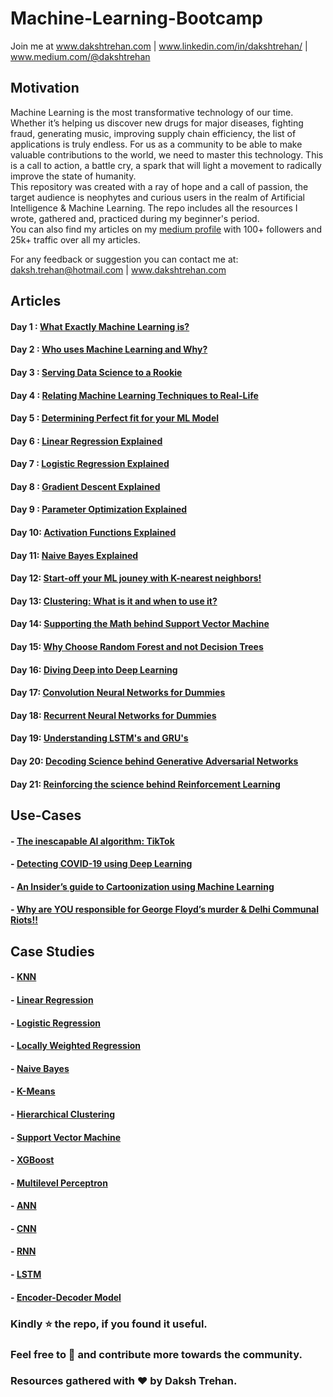 # Machine-Learning-Bootcamp

Join me at www.dakshtrehan.com | www.linkedin.com/in/dakshtrehan/ | www.medium.com/@dakshtrehan

## Motivation
Machine Learning is the most transformative technology of our time. Whether it’s helping us discover new drugs for major diseases, fighting fraud, generating music, improving supply chain efficiency, the list of applications is truly endless. For us as a community to be able to make valuable contributions to the world, we need to master this technology. This is a call to action, a battle cry, a spark that will light a movement to radically improve the state of humanity.<br> 
This repository was created with a ray of hope and a call of passion, the target audience is neophytes and curious users in the realm of Artificial Intelligence & Machine Learning. The repo includes all the resources I wrote, gathered and, practiced during my beginner's period.<br>
You can also find my articles on my [medium profile](www.medium.com/@dakshtrehan) with 100+ followers and 25k+ traffic over all my articles.

For any feedback or suggestion you can contact me at: daksh.trehan@hotmail.com | www.dakshtrehan.com

## Articles

#### Day 1 : [What Exactly Machine Learning is?](https://medium.com/@dakshtrehan/what-exactly-machine-learning-is-1746c9d151ed)
#### Day 2 : [Who uses Machine Learning and Why?](https://medium.com/@dakshtrehan/who-uses-machine-learning-and-why-c729c689dea3)
#### Day 3 : [Serving Data Science to a Rookie](https://medium.com/towards-artificial-intelligence/serving-data-science-to-a-rookie-b03af9ea99a2)
#### Day 4 : [Relating Machine Learning Techniques to Real-Life](https://levelup.gitconnected.com/relating-machine-learning-techniques-to-real-life-4dafd626fdff)
#### Day 5 : [Determining Perfect fit for your ML Model](https://medium.com/datadriveninvestor/determining-perfect-fit-for-your-ml-model-339459eef670)
#### Day 6 : [Linear Regression Explained](https://medium.com/towards-artificial-intelligence/linear-regression-explained-f5cc85ae2c5c)
#### Day 7 : [Logistic Regression Explained](https://towardsdatascience.com/logistic-regression-explained-ef1d816ea85a)
#### Day 8 : [Gradient Descent Explained](https://towardsdatascience.com/gradient-descent-explained-9b953fc0d2c)
#### Day 9 : [Parameter Optimization Explained](https://towardsdatascience.com/parameters-optimization-explained-876561853de0)
#### Day 10: [Activation Functions Explained](https://medium.com/analytics-vidhya/activation-functions-explained-8690ea7bdec9)
#### Day 11: [Naive Bayes Explained](https://medium.com/swlh/things-you-never-knew-about-naive-bayes-eb84b6ee039a)
#### Day 12: [Start-off your ML jouney with K-nearest neighbors!](https://medium.com/towards-artificial-intelligence/start-off-your-ml-journey-with-k-nearest-neighbors-f72a122f428)
#### Day 13: [Clustering: What is it and when to use it?](https://medium.com/towards-artificial-intelligence/clustering-what-it-is-when-to-use-it-a612bbe95881)
#### Day 14: [Supporting the Math behind Support Vector Machine](https://medium.com/towards-artificial-intelligence/supporting-the-math-behind-supporting-vector-machines-d46e94b23b9d)
#### Day 15: [Why Choose Random Forest and not Decision Trees](https://medium.com/towards-artificial-intelligence/why-choose-random-forest-and-not-decision-trees-a28278daa5d)
#### Day 16: [Diving Deep into Deep Learning](https://medium.com/towards-artificial-intelligence/diving-deep-into-deep-learning-f34497c18f11)
#### Day 17: [Convolution Neural Networks for Dummies](https://medium.com/towards-artificial-intelligence/convolutional-neural-networks-for-dummies-afd7166cd9e)
#### Day 18: [Recurrent Neural Networks for Dummies](https://medium.com/towards-artificial-intelligence/recurrent-neural-networks-for-dummies-8d2c4c725fbe)
#### Day 19: [Understanding LSTM's and GRU's](https://medium.com/@dakshtrehan/understanding-lstms-and-gru-s-b69749acaa35)
#### Day 20: [Decoding Science behind Generative Adversarial Networks](https://medium.com/towards-artificial-intelligence/decoding-science-behind-generative-adversarial-networks-4d188a67d863)
#### Day 21: [Reinforcing the science behind Reinforcement Learning](https://medium.com/@dakshtrehan/reinforcing-the-science-behind-reinforcement-learning-d2643ca39b51)

## Use-Cases

#### - [The inescapable AI algorithm: TikTok](https://towardsdatascience.com/the-inescapable-ai-algorithm-tiktok-ad4c6fd981b8)
#### - [Detecting COVID-19 using Deep Learning](https://towardsdatascience.com/detecting-covid-19-using-deep-learning-262956b6f981)
#### - [An Insider’s guide to Cartoonization using Machine Learning](https://medium.com/towards-artificial-intelligence/an-insiders-guide-to-cartoonization-using-machine-learning-ce3648adfe8)
#### - [Why are YOU responsible for George Floyd’s murder & Delhi Communal Riots!!](https://medium.com/@dakshtrehan/why-are-you-responsible-for-george-floyds-murder-delhi-communal-riots-4c1edb7acbc5)

## Case Studies
 
#### - [KNN](https://github.com/dakshtrehan/Machine-Learning-Bootcamp/tree/master/Case-studies/KNN)
#### - [Linear Regression](https://github.com/dakshtrehan/Machine-Learning-Bootcamp/tree/master/Case-studies/Linear%20Regression)
#### - [Logistic Regression](https://github.com/dakshtrehan/Machine-Learning-Bootcamp/tree/master/Case-studies/Logistic%20Regression)
#### - [Locally Weighted Regression](https://github.com/dakshtrehan/Machine-Learning-Bootcamp/tree/master/Case-studies/Locally%20Weighted%20Regression)
#### - [Naive Bayes](https://github.com/dakshtrehan/Machine-Learning-Bootcamp/tree/master/Case-studies/Naive%20Bayes)
#### - [K-Means](https://github.com/dakshtrehan/Machine-Learning-Bootcamp/tree/master/Case-studies/K-means)
#### - [Hierarchical Clustering](https://github.com/dakshtrehan/Machine-Learning-Bootcamp/tree/master/Case-studies/Hierarchical%20Clustering)
#### - [Support Vector Machine](https://github.com/dakshtrehan/Machine-Learning-Bootcamp/tree/master/Case-studies/Support%20Vector%20Machine)
#### - [XGBoost](https://github.com/dakshtrehan/Machine-Learning-Bootcamp/tree/master/Case-studies/XGBoost)
#### - [Multilevel Perceptron](https://github.com/dakshtrehan/Machine-Learning-Bootcamp/tree/master/Case-studies/Perceptron)
#### - [ANN](https://github.com/dakshtrehan/Machine-Learning-Bootcamp/tree/master/Case-studies/ANN)
#### - [CNN](https://github.com/dakshtrehan/Covid-19-Detection)
#### - [RNN](https://github.com/dakshtrehan/Machine-Learning-Bootcamp/tree/master/Case-studies/RNN)
#### - [LSTM](https://github.com/dakshtrehan/AI-Music-Generation)
#### - [Encoder-Decoder Model](https://github.com/dakshtrehan/Image-Captioning-Bot)

### Kindly :star: the repo, if you found it useful.
### Feel free to :fork_and_knife: and contribute more towards the community. 
### Resources gathered with ❤ by Daksh Trehan.
